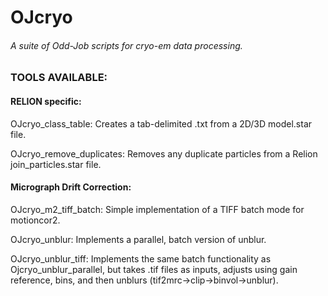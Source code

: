 # OJcryo
###### A suite of Odd-Job scripts for cryo-em data processing.

### TOOLS AVAILABLE:

#### RELION specific:

OJcryo_class_table: Creates a tab-delimited .txt from a 2D/3D model.star file.

OJcryo_remove_duplicates: Removes any duplicate particles from a Relion join_particles.star file.


#### Micrograph Drift Correction:

OJcryo_m2_tiff_batch: Simple implementation of a TIFF batch mode for motioncor2.

OJcryo_unblur: Implements a parallel, batch version of unblur.

OJcryo_unblur_tiff: Implements the same batch functionality as Ojcryo_unblur_parallel, but takes .tif files as inputs, adjusts using gain reference, bins, and then unblurs (tif2mrc->clip->binvol->unblur).
